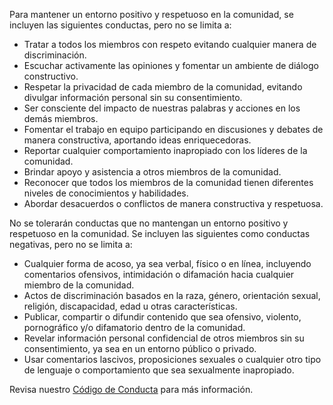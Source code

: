 Para mantener un entorno positivo y respetuoso en la comunidad, se incluyen las siguientes conductas, pero no se limita a:

- Tratar a todos los miembros con respeto evitando cualquier manera de discriminación.
- Escuchar activamente las opiniones y fomentar un ambiente de diálogo constructivo.
- Respetar la privacidad de cada miembro de la comunidad, evitando divulgar información personal sin su consentimiento.
- Ser consciente del impacto de nuestras palabras y acciones en los demás miembros.
- Fomentar el trabajo en equipo participando en discusiones y debates de manera constructiva, aportando ideas enriquecedoras.
- Reportar cualquier comportamiento inapropiado con los líderes de la comunidad.
- Brindar apoyo y asistencia a otros miembros de la comunidad.
- Reconocer que todos los miembros de la comunidad tienen diferentes niveles de conocimientos y habilidades.
- Abordar desacuerdos o conflictos de manera constructiva y respetuosa.

No se tolerarán conductas que no mantengan un entorno positivo y respetuoso en la comunidad. Se incluyen las siguientes como conductas negativas, pero no se limita a:

- Cualquier forma de acoso, ya sea verbal, físico o en línea, incluyendo comentarios ofensivos, intimidación o difamación hacia cualquier miembro de la comunidad.
- Actos de discriminación basados en la raza, género, orientación sexual, religión, discapacidad, edad u otras características.
- Publicar, compartir o difundir contenido que sea ofensivo, violento, pornográfico y/o difamatorio dentro de la comunidad.
- Revelar información personal confidencial de otros miembros sin su consentimiento, ya sea en un entorno público o privado.
- Usar comentarios lascivos, proposiciones sexuales o cualquier otro tipo de lenguaje o comportamiento que sea sexualmente inapropiado.

Revisa nuestro [Código de Conducta](https://volcanocloud.org/conducta) para más información.
